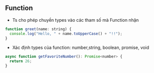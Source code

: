 ## Function

- Ts cho phép chuyền types vào các tham số mà Function nhận

```js
function greet(name: string) {
  console.log("Hello, " + name.toUpperCase() + "!!");
}
```

- Xác định types của function: number,string, boolean, promise, void

```js
async function getFavoriteNumber(): Promise<number> {
  return 26;
}
```
